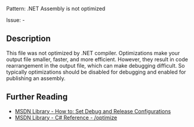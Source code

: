 Pattern: .NET Assembly is not optimized

Issue: -

## Description

This file was not optimized by .NET compiler. Optimizations make your output file smaller, faster, and more efficient. However, they result in code rearrangement in the output file, which can make debugging difficult. So typically optimizations should be disabled for debugging and enabled for publishing an assembly.

## Further Reading

* [MSDN Library - How to: Set Debug and Release Configurations](https://docs.microsoft.com/en-us/visualstudio/debugger/how-to-set-debug-and-release-configurations)
* [MSDN Library - C# Reference - /optimize](https://docs.microsoft.com/en-us/dotnet/csharp/language-reference/compiler-options/optimize-compiler-option)
